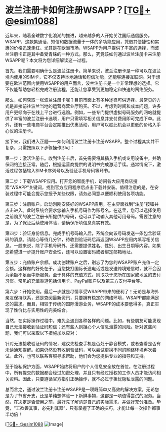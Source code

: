 # 波兰注册卡如何注册WSAPP？[[TG💪+ @esim1088](https://t.me/s/esim1088)]

近年来，随着全球数字化浪潮的推进，越来越多的人开始关注国际通信服务。WSAPP，这款集通话、短信和数据流量于一体的多功能应用，凭借其便捷性和实惠的价格迅速走红。尤其是在欧洲市场，WSAPP为用户提供了丰富的选择，而波兰注册卡正是其中备受青睐的一种方式。那么，究竟该如何通过波兰注册卡来注册WSAPP呢？本文将为您详细解读这一过程。

首先，我们需要明确什么是波兰注册卡。简单来说，波兰注册卡是一种可以在波兰境内使用的SIM卡，它不仅支持本地通话和短信功能，还能够连接互联网。对于想要在欧洲范围内使用WSAPP的用户而言，波兰注册卡是一个非常理想的选择。它不仅能帮助您轻松完成注册流程，还能让您享受到更加稳定和快速的网络服务。

那么，如何获取一张波兰注册卡呢？目前市面上有多种途径可供选择。最常见的方式是直接前往波兰当地的运营商营业厅购买。不过，考虑到时间和成本问题，许多用户更倾向于在线上平台进行选购。例如，一些专门提供虚拟号码服务的网站就提供了丰富的波兰注册卡选项，用户只需填写相关信息并支付费用即可完成下单。此外，还有一些电商平台会定期推出优惠活动，用户可以趁此机会以更低的价格入手心仪的注册卡。

接下来，我们进入正题——如何利用波兰注册卡注册WSAPP。整个过程其实并不复杂，只需按照以下步骤操作即可：

第一步：激活注册卡。收到注册卡后，首先需要将其插入手机或专用设备中，并确保网络连接正常。随后，根据运营商提供的说明书完成激活手续。通常情况下，激活过程包括输入SIM卡序列号以及验证手机号码等环节。

第二步：下载WSAPP应用。打开您的智能手机，访问各大应用商店搜索“WSAPP”关键词，找到官方应用程序后点击下载并安装。值得注意的是，在安装过程中可能会提示您授予某些权限，请务必同意以便顺利使用各项功能。

第三步：注册账户。启动刚刚安装好的WSAPP应用，在主界面找到“注册”按钮并点击进入。此时系统会要求您输入手机号码作为账号名。在这里，您可以选择使用之前购买的波兰注册卡所提供的号码，也可以手动输入其他可用号码。需要注意的是，为了保证后续使用体验，请确保所填信息真实有效。

第四步：验证身份信息。完成手机号码输入后，系统会向该号码发送一条包含验证码的消息。请耐心等待几分钟，待收到验证码后再返回WSAPP应用内填写相关信息。一般来说，除了手机号码外，还需要提供姓名、性别、出生日期等内容。如果您希望进一步提升账户安全性，还可以设置密码或者绑定邮箱地址。

第五步：充值账户余额。成功创建账户之后，别忘了为您的WSAPP账户充值一定金额。这样做的好处在于，当您拨打国际长途电话或是发送跨境短信时，就不会因为余额不足而中断服务。至于具体的充值方式，则取决于您所在国家或地区的支付习惯。常见的充值渠道包括信用卡、PayPal账户以及第三方支付平台等。

第六步：开始使用。最后一步就是尽情享受WSAPP带来的便利了！无论是与海外亲友保持联系，还是查阅最新资讯，只要拥有稳定的网络环境，WSAPP都能满足您的需求。而且，相较于传统的国际漫游业务，WSAPP的成本要低得多，真正实现了性价比与实用性的完美结合。

当然，在实际操作过程中，难免会遇到各种各样的问题。比如，有些朋友可能发现自己无法接收到验证码短信；还有些人则担心个人信息泄露的风险。针对这些问题，我们可以采取以下措施加以应对：

针对无法接收验证码的情况，建议先检查手机是否处于静音模式，或者查看是否有未读通知提醒。如果仍然没有收到验证码，可以尝试更换不同的网络环境再次尝试。此外，也可以联系客服寻求帮助，他们会为您提供专业的指导和支持。

至于隐私保护方面，WSAPP始终将用户的个人信息安全放在首位。在注册过程中，所有提交的数据都会经过加密处理，并且只有经过授权的工作人员才能访问相关资料。因此，只要遵循官方指引正确操作，就不必过于担忧隐私泄露的问题。

总而言之，通过波兰注册卡注册WSAPP是一项既简单又高效的解决方案。无论您是为了节省开支，还是单纯想体验一下新鲜事物，这都是一项值得尝试的服务。当然，在决定是否使用之前，最好先了解清楚自己的实际需求，并做好充分准备。毕竟，“工欲善其事，必先利其器”，只有掌握了正确的技巧，才能让每一次操作都事半功倍！

[[TG💪+ @esim1088](https://t.me/s/esim1088) ![Image](https://i.postimg.cc/4NQfJmqS/Snipaste-2025-05-13-00-14-12.png)]